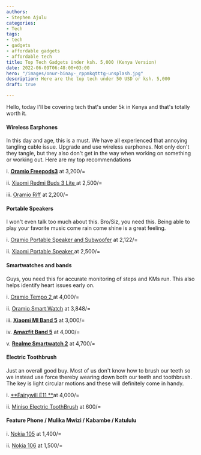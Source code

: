 ```yaml
---
authors:
- Stephen Ajulu
categories:
- Tech
tags:
- tech
- gadgets
- affordable gadgets
- affordable tech
title: Top Tech Gadgets Under ksh. 5,000 (Kenya Version)
date: 2022-06-09T06:48:00+03:00
hero: "/images/onur-binay-_rppmkqtttg-unsplash.jpg"
description: Here are the top tech under 50 USD or ksh. 5,000
draft: true

---
```

Hello, today I'll be covering tech that's under 5k in Kenya and that's totally worth it.

#### Wireless Earphones

In this day and age, this is a must. We have all experienced that annoying tangling cable issue. Upgrade and use wireless earphones. Not only don't they tangle, but they also don't get in the way when working on something or working out. Here are my top recommendations

i. [**Oramio Freepods3**](https://kol.jumia.com/api/click/custom/b60029f6-9eb7-4fab-b6b9-7698d536aef4/0e1c47ed-cc97-3a21-846e-3217fd1ea92a?r=https%3A%2F%2Fwww.jumia.co.ke%2Ffreepods3-true-wireless-stereo-earbuds-black-oraimo-mpg383821.html) at 3,200/=

ii. [Xiaomi Redmi Buds 3 Lite ](https://kol.jumia.com/api/click/custom/b60029f6-9eb7-4fab-b6b9-7698d536aef4/0e1c47ed-cc97-3a21-846e-3217fd1ea92a?r=https%3A%2F%2Fwww.jumia.co.ke%2Fxiaomi-redmi-buds-3-lite-black-64794832.html)at 2,500/=

iii. [Oramio Riff](https://kol.jumia.com/api/click/custom/b60029f6-9eb7-4fab-b6b9-7698d536aef4/0e1c47ed-cc97-3a21-846e-3217fd1ea92a?r=https%3A%2F%2Fwww.jumia.co.ke%2Friff-smaller-for-comfort-true-wireless-earbuds-white-oraimo-mpg383082.html) at 2,200/=

#### Portable Speakers

I won't even talk too much about this. Bro/Siz, you need this. Being able to play your favorite music come rain come shine is a great feeling.

i. [Oramio Portable Speaker and Subwoofer](https://kol.jumia.com/api/click/custom/b60029f6-9eb7-4fab-b6b9-7698d536aef4/0e1c47ed-cc97-3a21-846e-3217fd1ea92a?r=https%3A%2F%2Fwww.jumia.co.ke%2Foraimo-portable-wireless-speaker-subwoofer-outdoor-sound-box-48096170.html) at 2,122/=

ii. [Xiaomi Portable Speaker ](https://kol.jumia.com/api/click/custom/b60029f6-9eb7-4fab-b6b9-7698d536aef4/0e1c47ed-cc97-3a21-846e-3217fd1ea92a?r=https%3A%2F%2Fwww.jumia.co.ke%2Fxiaomi-portable-bluetooth-wireless-speaker-bluetooth-4.0-mini-speaker-grey-13491382.html) at 2,500/=

#### Smartwatches and bands

Guys, you need this for accurate monitoring of steps and KMs run. This also helps identify heart issues early on.

i. [Oramio Tempo 2 ]() at 4,000/=

ii. [Oramio Smart Watch](https://kol.jumia.com/api/click/custom/b60029f6-9eb7-4fab-b6b9-7698d536aef4/0e1c47ed-cc97-3a21-846e-3217fd1ea92a?r=https%3A%2F%2Fwww.jumia.co.ke%2Foraimo-smart-watch-1.69-ips-screen-ip68-waterproof-55136016.html) at 3,848/=

iii. [**Xiaomi MI Band 5**](https://www.jumia.co.ke/xiaomi-mi-smart-band-5-amoled-screen-black-31626773.html) at 3,000/=

iv. [**Amazfit Band 5**](https://kol.jumia.com/api/click/custom/b60029f6-9eb7-4fab-b6b9-7698d536aef4/0e1c47ed-cc97-3a21-846e-3217fd1ea92a?r=https%3A%2F%2Fwww.jumia.co.ke%2Famazfit-band-5-1.1-full-color-amoled-olive-61434841.html) at 4,000/=

v. [**Realme Smartwatch 2**](https://kol.jumia.com/api/click/custom/b60029f6-9eb7-4fab-b6b9-7698d536aef4/0e1c47ed-cc97-3a21-846e-3217fd1ea92a?r=https%3A%2F%2Fwww.jumia.co.ke%2Frealme-smart-watch-2-black-60993362.html) at 4,700/=

#### Electric Toothbrush

Just an overall good buy. Most of us don't know how to brush our teeth so we instead use force thereby wearing down both our teeth and toothbrush. The key is light circular motions and these will definitely come in handy.

i. [**Fairywill E11 **](https://kol.jumia.com/api/click/custom/b60029f6-9eb7-4fab-b6b9-7698d536aef4/0e1c47ed-cc97-3a21-846e-3217fd1ea92a?r=https%3A%2F%2Fwww.jumia.co.ke%2Ffairywill-the-fairywill-e11-electric-toothbrush-61747987.html)at 4,000/=

ii. [Miniso Electric ToothBrush](https://kol.jumia.com/api/click/custom/b60029f6-9eb7-4fab-b6b9-7698d536aef4/0e1c47ed-cc97-3a21-846e-3217fd1ea92a?r=https%3A%2F%2Fwww.jumia.co.ke%2Fminiso-multi-color-electric-toothbrush-kit-light-gray-67380151.html) at 600/=

#### Feature Phone / Mulika Mwizi / Kabambe / Katululu

i. [Nokia 105](https://kol.jumia.com/api/click/custom/b60029f6-9eb7-4fab-b6b9-7698d536aef4/0e1c47ed-cc97-3a21-846e-3217fd1ea92a?r=https%3A%2F%2Fwww.jumia.co.ke%2Fnokia-105-2019-1.77kabambedual-sim-black-58587347.html) at 1,400/=

ii. [Nokia 106](https://kol.jumia.com/api/click/custom/b60029f6-9eb7-4fab-b6b9-7698d536aef4/0e1c47ed-cc97-3a21-846e-3217fd1ea92a?r=https%3A%2F%2Fwww.jumia.co.ke%2Fnokia-106-dual-sim-4mb-ram-4mb-rom-1.8-phone-48612785.html) at 1,500/=